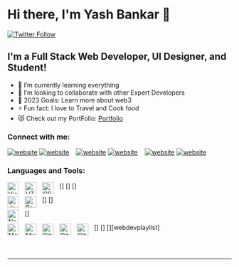 # Hi there, I'm Yash Bankar 👋

[![Twitter Follow](https://img.shields.io/twitter/follow/YshBnkar1?color=1DA1F2&logo=twitter&style=for-the-badge)](https://twitter.com/YshBnkar1)

## I'm a Full Stack Web Developer, UI Designer, and Student!

- 🌱 I’m currently learning everything
- 👯 I’m looking to collaborate with other Expert Developers
- 🥅 2023 Goals: Learn more about web3
- ⚡ Fun fact: I love to Travel and Cook food
- 😻 Check out my PortFolio: [Portfolio](https://yashbank.github.io/)

### Connect with me:

[![website](https://encrypted-tbn0.gstatic.com/images?q=tbn:ANd9GcQInRC8KIcHOcCIVlSdrRuVIaoa6w4UyPPFX9nSVVrBbg&s)](https://twitter.com/YshBnkar1)
[![website](https://encrypted-tbn0.gstatic.com/images?q=tbn:ANd9GcQInRC8KIcHOcCIVlSdrRuVIaoa6w4UyPPFX9nSVVrBbg&s)](https://twitter.com/YshBnkar1)
&nbsp;&nbsp;
[![website](./img/linkedin-light.svg)](https://www.linkedin.com/in/yash-bankar-9249531aa/)
[![website](./img/linkedin-dark.svg)](https://www.linkedin.com/in/yash-bankar-9249531aa/)
&nbsp;&nbsp;
[![website](./img/instagram-light.svg)](https://www.instagram.com/yashbank/)
[![website](./img/instagram-dark.svg)](https://www.instagram.com/yashbank/)

### Languages and Tools:

[<img align="left" alt="Visual Studio Code" width="26px" src="https://cdn.jsdelivr.net/gh/devicons/devicon/icons/vscode/vscode-original.svg" style="padding-right:10px;" />]
[<img align="left" alt="HTML5" width="26px" src="https://cdn.jsdelivr.net/gh/devicons/devicon/icons/html5/html5-original.svg" style="padding-right:10px;" />]
[<img align="left" alt="CSS3" width="26px" src="https://cdn.jsdelivr.net/gh/devicons/devicon/icons/css3/css3-original.svg" style="padding-right:10px;" />]

[<img align="left" alt="JavaScript" width="26px" src="https://cdn.jsdelivr.net/gh/devicons/devicon/icons/javascript/javascript-original.svg" style="padding-right:10px;" />]
[<img align="left" alt="React" width="26px" src="https://cdn.jsdelivr.net/gh/devicons/devicon/icons/react/react-original.svg" style="padding-right:10px;" />]

[<img align="left" alt="Node.js" width="26px" src="https://cdn.jsdelivr.net/gh/devicons/devicon/icons/nodejs/nodejs-original.svg" style="padding-right:10px;" />]

[<img align="left" alt="MongoDB" width="26px" src="https://cdn.jsdelivr.net/gh/devicons/devicon/icons/mongodb/mongodb-original.svg" style="padding-right:10px;" />]
[<img align="left" alt="MySQL" width="26px" src="https://cdn.jsdelivr.net/gh/devicons/devicon/icons/mysql/mysql-original.svg" style="padding-right:10px;" />]
[<img align="left" alt="Git" width="26px" src="https://cdn.jsdelivr.net/gh/devicons/devicon/icons/git/git-original.svg" style="padding-right:10px;" />][webdevplaylist]
[<img align="left" alt="GitHub" width="26px" src="https://user-images.githubusercontent.com/3369400/139447912-e0f43f33-6d9f-45f8-be46-2df5bbc91289.png" style="padding-right:10px;" />](https://www.youtube.com/playlist?list=PLkwxH9e_vrAJ0WbEsFA9W3I1W-g_BTsbt#gh-dark-mode-only)
[<img align="left" alt="GitHub" width="26px" src="https://user-images.githubusercontent.com/3369400/139448065-39a229ba-4b06-434b-bc67-616e2ed80c8f.png" style="padding-right:10px;" />](https://www.youtube.com/playlist?list=PLkwxH9e_vrAJ0WbEsFA9W3I1W-g_BTsbt#gh-light-mode-only)

<br />
<br />

---

[twitter]: https://twitter.com/YshBnkar1
[instagram]: https://www.instagram.com/yashbank/
[linkedin]: https://www.linkedin.com/in/yash-bankar-9249531aa/
